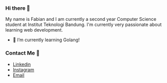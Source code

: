 ### Hi there 👋
My name is Fabian and I am currently a second year Computer Science student at Institut Teknologi Bandung. I'm currently very passionate about learning web development.

- 🌱 I’m currently learning Golang!

### Contact Me :calling:
- [Linkedin](https://www.linkedin.com/in/fabian-savero-diaz-pranoto-102a72192/)
- [Instagram](https://instagram.com/fab_sdp/)
- [Email](mailto:fabian.s.d.p@gmail.com)
<!--
**fabiansdp/fabiansdp** is a ✨ _special_ ✨ repository because its `README.md` (this file) appears on your GitHub profile.

Here are some ideas to get you started:

- 🔭 I’m currently working on ...
- 🌱 I’m currently learning ...
- 👯 I’m looking to collaborate on ...
- 🤔 I’m looking for help with ...
- 💬 Ask me about ...
- 📫 How to reach me: ...
- 😄 Pronouns: ...
- ⚡ Fun fact: ...
-->
